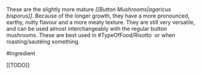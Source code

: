 These are the slightly more mature *[[Button Mushrooms|agaricus bisporus]]*. Because of the longer growth, they have a more pronounced, earthy, nutty flavour and a more meaty texture. They are still very versatile, and can be used almost interchangeably with the regular button mushrooms. These are best used in #TypeOfFood/Risotto  or when roasting/sautéing something.

#Ingredient 

[[TODO]]